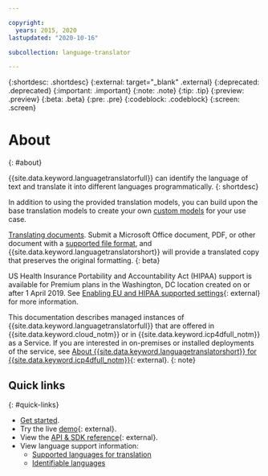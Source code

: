 ```yaml
---

copyright:
  years: 2015, 2020
lastupdated: "2020-10-16"

subcollection: language-translator

---
```


{:shortdesc: .shortdesc}
{:external: target="_blank" .external}
{:deprecated: .deprecated}
{:important: .important}
{:note: .note}
{:tip: .tip}
{:preview: .preview}
{:beta: .beta}
{:pre: .pre}
{:codeblock: .codeblock}
{:screen: .screen}

# About
{: #about}

{{site.data.keyword.languagetranslatorfull}} can identify the language of text and translate it into different languages programmatically.
{: shortdesc}

In addition to using the provided translation models, you can build upon the base translation models to create your own [custom models](/docs/language-translator?topic=language-translator-customizing) for your use case.

[Translating documents](/docs/language-translator?topic=language-translator-document-translator-tutorial). Submit a Microsoft Office document, PDF, or other document with a [supported file format](/docs/language-translator?topic=language-translator-document-translator-tutorial#supported-file-formats), and {{site.data.keyword.languagetranslatorshort}} will provide a translated copy that preserves the original formatting.
{: beta}

US Health Insurance Portability and Accountability Act (HIPAA) support is available for Premium plans in the Washington, DC location created on or after 1 April 2019. See [Enabling EU and HIPAA supported settings](/docs/account?topic=account-eu-hipaa-supported#eu-hipaa-supported){: external} for more information.

This documentation describes managed instances of {{site.data.keyword.languagetranslatorfull}} that are offered in {{site.data.keyword.cloud_notm}} or in {{site.data.keyword.icp4dfull_notm}} as a Service. If you are interested in on-premises or installed deployments of the service, see [About {{site.data.keyword.languagetranslatorshort}} for {{site.data.keyword.icp4dfull_notm}}](https://{DomainName}/docs/language-translator-data?topic=language-translator-data-about#about){: external}.
{: note}

## Quick links
{: #quick-links}

- [Get started](/docs/language-translator?topic=language-translator-gettingstarted).
- Try the live [demo](https://www.ibm.com/demos/live/watson-language-translator){: external}.
- View the [API & SDK reference](https://{DomainName}/apidocs/language-translator){: external}.
- View language support information:
  - [Supported languages for translation](/docs/language-translator?topic=language-translator-translation-models)
  - [Identifiable languages](/docs/language-translator?topic=language-translator-identifiable-languages)
